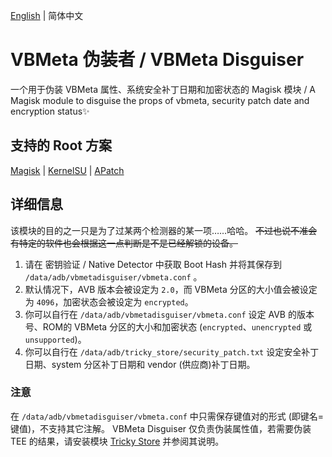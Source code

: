 [English](README.md) | 简体中文

# VBMeta 伪装者 / VBMeta Disguiser

一个用于伪装 VBMeta 属性、系统安全补丁日期和加密状态的 Magisk 模块
/ A Magisk module to disguise the props of vbmeta, security patch date and encryption status✨

## 支持的 Root 方案

[Magisk](https://github.com/topjohnwu/Magisk) | [KernelSU](https://github.com/tiann/KernelSU) | [APatch](https://github.com/bmax121/APatch)

## 详细信息

该模块的目的之一只是为了过某两个检测器的某一项……哈哈。
~~不过也说不准会有特定的软件也会根据这一点判断是不是已经解锁的设备。~~

1. 请在 密钥验证 / Native Detector 中获取 Boot Hash 并将其保存到 `/data/adb/vbmetadisguiser/vbmeta.conf` 。
2. 默认情况下，AVB 版本会被设定为 `2.0`，而 VBMeta 分区的大小值会被设定为 `4096`，加密状态会被设定为 `encrypted`。
3. 你可以自行在 `/data/adb/vbmetadisguiser/vbmeta.conf` 设定 AVB 的版本号、ROM的 VBMeta 分区的大小和加密状态 (`encrypted`、`unencrypted` 或 `unsupported`)。
4. 你可以自行在 `/data/adb/tricky_store/security_patch.txt` 设定安全补丁日期、system 分区补丁日期和 vendor (供应商)补丁日期。


### 注意

在 `/data/adb/vbmetadisguiser/vbmeta.conf` 中只需保存键值对的形式 (即键名=键值)，不支持其它注解。
VBMeta Disguiser 仅负责伪装属性值，若需要伪装 TEE 的结果，请安装模块 [Tricky Store](https://github.com/5ec1cff/TrickyStore) 并参阅其说明。

